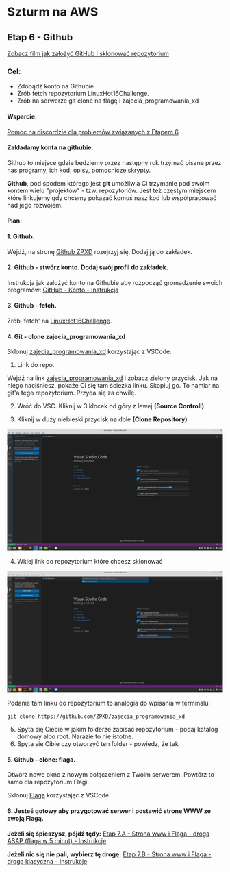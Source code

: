 # Szturm na AWS

## Etap 6 - Github

[Zobacz film jak założyć GitHub i sklonować repozytorium](http://bityl.pl/0CeeF)

### Cel:
- Zdobądź konto na Githubie
- Zrób fetch repozytorium LinuxHot16Challenge.
- Zrób na serwerze git clone na flagę i zajecia_programowania_xd


#### Wsparcie:

[Pomoc na discordzie dla problemów związanych z Etapem 6](https://discord.gg/TFTJkAPDD7)


#### Zakładamy konta na githubie.

Github to miejsce gdzie będziemy przez następny rok trzymać pisane przez nas programy, ich kod, opisy, pomocnicze skrypty. 

**Github**, pod spodem którego jest **git** umożliwia Ci trzymanie pod swoim kontem wielu "projektów" - tzw. repozytoriów.
Jest też częstym miejscem które linkujemy gdy chcemy pokazać komuś nasz kod lub współpracować nad jego rozwojem.


#### Plan:
	
#### 1. Github. 

Wejdź, na stronę [Github ZPXD](https://github.com/ZPXD) rozejrzyj się. 
Dodaj ją do zakładek.

#### 2. Github - stwórz konto. Dodaj swój profil do zakładek.
Instrukcja jak założyć konto na Githubie aby rozpocząć gromadzenie swoich programów:
[GitHub - Konto - Instrukcja](http://bityl.pl/ddkCX)

#### 3. Github - fetch.
Zrób 'fetch' na [LinuxHot16Challenge](https://github.com/ZPXD/LinuxHot16Challenge).

#### 4. Git - clone zajecia_programowania_xd

Sklonuj [zajecia_programowania_xd](https://github.com/ZPXD/zajecia_programowania_xd)  korzystając z VSCode. 

1. Link do repo. 

Wejdź na link [zajecia_programowania_xd](https://github.com/ZPXD/zajecia_programowania_xd) i zobacz zielony przycisk. Jak na niego naciśniesz, pokaże Ci się tam ścieżka linku. Skopiuj go. To namiar na git'a tego repozytorium. Przyda się za chwilę.

2. Wróć do VSC. Kliknij w 3 klocek od góry z lewej **(Source Controll)**

3. Kliknij w duży niebieski przycisk na dole **(Clone Repository)**


![git_clone1.png](foty_do_instrukcji/git_clone1.png)

4. Wklej link do repozytorium które chcesz sklonować


![git_clone_2.png](foty_do_instrukcji/git_clone_2.png)

Podanie tam linku do repozytorium to analogia do wpisania w terminalu:
```
git clone https://github.com/ZPXD/zajecia_programowania_xd
```
5. Spyta się Ciebie w jakim folderze zapisać repozytorium - podaj katalog domowy albo root. Narazie to nie istotne.
6. Spyta się Cibie czy otworzyć ten folder - powiedz, że tak


#### 5. Github - clone: flaga.

Otwórz nowe okno z nowym połączeniem z Twoim serwerem. Powtórz to samo dla repozytorium Flagi.

Sklonuj [Flaga](https://github.com/ZPXD/flaga) korzystając z VSCode. 

#### 6. Jesteś gotowy aby przygotować serwer i postawić stronę WWW ze swoją Flagą.

 
**Jeżeli się śpieszysz, pójdź tędy:** [Etap 7.A - Strona www i Flaga - droga ASAP (flaga w 5 minut) - Instrukcje]( http://bityl.pl/o7IM4)

**Jeżeli nic się nie pali, wybierz tę drogę:** [Etap 7.B - Strona www i Flaga - droga klasyczna - Instrukcje]( http://bityl.pl/BcfxJ)
